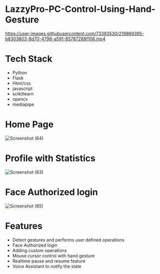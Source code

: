 # LazzyPro-PC-Control-Using-Hand-Gesture

https://user-images.githubusercontent.com/73393530/219869395-b8303803-8d70-4798-a591-85787288f106.mp4

# Tech Stack
 - Python
 - Flask
 - Html/css
 - javascript
 - scikitlearn
 - opencv
 - mediapipe
 
 # Home Page 

 ![Screenshot (64)](https://user-images.githubusercontent.com/73393530/219869744-5dff3a48-77e8-4056-9dce-d53e01c7d216.png)

# Profile with Statistics
 
![Screenshot (63)](https://user-images.githubusercontent.com/73393530/219869753-4f0c7297-9cfd-4e19-9536-184576c7bab2.png)

# Face Authorized login

 ![Screenshot (65)](https://user-images.githubusercontent.com/73393530/219869762-5dac026b-1752-475c-ba85-37d9c17fe63a.png)

# Features
- Detect gestures and performs user defined operations
- Face Authorized login
- Adding custom operations
- Mouse cursor control with hand gesture
- Realtime pause and resume feature
- Voice Assistant to notify the state

